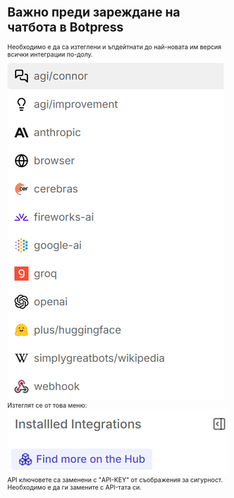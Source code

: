 # Важно преди зареждане на чатбота в Botpress
Необходимо е да са изтеглени и ъпдейтнати до най-новата им версия всички интеграции по-долу. 
![alt text](image.png)
Изтеглят се от това меню:
![alt text](image-1.png)
API ключовете са заменени с "API-KEY" от съображения за сигурност. Необходимо е да ги замените с API-тата си.

